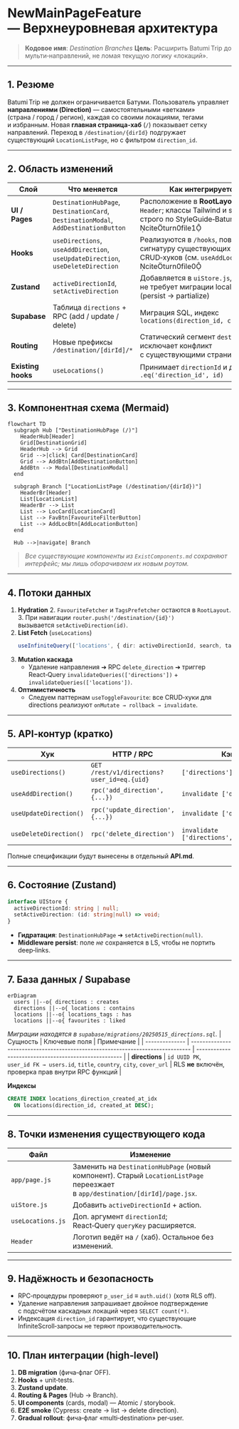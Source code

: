 # NewMainPageFeature — Верхнеуровневая архитектура

> **Кодовое имя**: *Destination Branches*
> **Цель**: Расширить Batumi Trip до мульти‑направлений, не ломая текущую логику «локаций».

---
## 1. Резюме
Batumi Trip не должен ограничивается Батуми. Пользователь управляет **направлениями (Direction)** — самостоятельными «ветками» (страна / город / регион), каждая со своими локациями, тегами и избранным. Новая **главная страница‑хаб** (`/`) показывает сетку направлений. Переход в `/destination/{dirId}` подгружает существующий `LocationListPage`, но с фильтром `direction_id`.

---
## 2. Область изменений
| Слой               | Что меняется                                                                        | Как интегрируется                                                                                                           |
| ------------------ | ----------------------------------------------------------------------------------- | --------------------------------------------------------------------------------------------------------------------------- |
| **UI / Pages**     | `DestinationHubPage`, `DestinationCard`, `DestinationModal`, `AddDestinationButton` | Расположение в **RootLayout** после `Header`; классы Tailwind и shadcn/ui строго по StyleGuide‑BatumiTrip citeturn0file1 |
| **Hooks**          | `useDirections`, `useAddDirection`, `useUpdateDirection`, `useDeleteDirection`      | Реализуются в `/hooks`, повторяя сигнатуру существующих CRUD‑хуков (см. `useAddLocation`) citeturn0file0                 |
| **Zustand**        | `activeDirectionId`, `setActiveDirection`                                           | Добавляется в `uiStore.js`, не требует миграции localStorage (persist → partialize)                                         |
| **Supabase**       | Таблица `directions` + RPC (add / update / delete)                                  | Миграция SQL, индекс `locations(direction_id, created_at)`                                                                  |
| **Routing**        | Новые префиксы `/destination/[dirId]/*`                                             | Статический сегмент `destination` исключает конфликт с существующими страницами                                             |
| **Existing hooks** | `useLocations()`                                                                    | Принимает `directionId` и добавляет `.eq('direction_id', id)`                                                               |

---
## 3. Компонентная схема (Mermaid)
```mermaid
flowchart TD
  subgraph Hub ["DestinationHubPage (/)"]
    HeaderHub[Header]
    Grid[DestinationGrid]
    HeaderHub --> Grid
    Grid -->|click| Card[DestinationCard]
    Grid --> AddBtn[AddDestinationButton]
    AddBtn --> Modal[DestinationModal]
  end

  subgraph Branch ["LocationListPage (/destination/{dirId})"]
    HeaderBr[Header]
    List[LocationList]
    HeaderBr --> List
    List --> LocCard[LocationCard]
    List --> FavBtn[FavouriteFilterButton]
    List --> AddLocBtn[AddLocationButton]
  end

  Hub -->|navigate| Branch
```

> *Все существующие компоненты из `ExistComponents.md` сохраняют интерфейс; мы лишь оборачиваем их новым роутом.*

---
## 4. Потоки данных
1. **Hydration**
   2. `FavouriteFetcher` и `TagsPrefetcher` остаются в `RootLayout`.
   3. При навигации `router.push('/destination/{id}')` вызывается `setActiveDirection(id)`.
4. **List Fetch** (`useLocations`)
   ```ts
   useInfiniteQuery(['locations', { dir: activeDirectionId, search, tags }], ...)
   ```
5. **Mutation каскада**
   * Удаление направления ➔ RPC `delete_direction` ➔ триггер React‑Query `invalidateQueries(['directions'])` + `invalidateQueries(['locations'])`.
1. **Оптимистичность**
   * Следуем паттернам `useToggleFavourite`: все CRUD‑хуки для directions реализуют `onMutate → rollback → invalidate`.

---
## 5. API‑контур (кратко)
| Хук                    | HTTP / RPC                                 | Кэш                                     | Особенности                      |
| ---------------------- | ------------------------------------------ | --------------------------------------- | -------------------------------- |
| `useDirections()`      | `GET /rest/v1/directions?user_id=eq.{uid}` | `['directions']`                        | `staleTime = 60 000`             |
| `useAddDirection()`    | `rpc('add_direction', {...})`              | `invalidate ['directions']`             | Обложка через `uploadImage()`    |
| `useUpdateDirection()` | `rpc('update_direction', {...})`           | `invalidate ['directions']`             | Замену cover — с `deleteImage()` |
| `useDeleteDirection()` | `rpc('delete_direction')`                  | `invalidate ['directions','locations']` | Cascade & optimistic             |

Полные спецификации будут вынесены в отдельный **API.md**.

---
## 6. Состояние (Zustand)
```ts
interface UIStore {
  activeDirectionId: string | null;
  setActiveDirection: (id: string|null) => void;
}
```
* **Гидратация**: `DestinationHubPage` ➔ `setActiveDirection(null)`.
* **Middleware persist**: поле *не* сохраняется в LS, чтобы не портить deep‑links.

---
## 7. База данных / Supabase
```mermaid
erDiagram
  users ||--o{ directions : creates
  directions ||--o{ locations : contains
  locations ||--o{ locations_tags : has
  locations ||--o{ favourites : liked
```

*Миграции находятся в `supabase/migrations/20250515_directions.sql`.*
| Сущность       | Ключевые поля                                                                  | Примечание                                           |
| -------------- | ------------------------------------------------------------------------------ | ---------------------------------------------------- |
| **directions** | `id UUID PK`, `user_id FK → users.id`, `title`, `country`, `city`, `cover_url` | RLS **не** включён, проверка прав внутри RPC функций |

**Индексы**
```sql
CREATE INDEX locations_direction_created_at_idx
  ON locations(direction_id, created_at DESC);
```

---
## 8. Точки изменения существующего кода
| Файл              | Изменение                                                                                                                      |
| ----------------- | ------------------------------------------------------------------------------------------------------------------------------ |
| `app/page.js`     | Заменить на `DestinationHubPage` (новый компонент). Старый `LocationListPage` переезжает в `app/destination/[dirId]/page.jsx`. |
| `uiStore.js`      | Добавить `activeDirectionId` + action.                                                                                         |
| `useLocations.js` | Доп. аргумент `directionId`; React‑Query `queryKey` расширяется.                                                               |
| `Header`          | Логотип ведёт на `/` (хаб). Остальное без изменений.                                                                           |

---
## 9. Надёжность и безопасность
* RPC‑процедуры проверяют `p_user_id` ≡ `auth.uid()` (хотя RLS off).
* Удаление направления запрашивает двойное подтверждение с подсчётом каскадных локаций через `SELECT count(*)`.
* Индексация `direction_id` гарантирует, что существующие InfiniteScroll‑запросы не теряют производительность.

---
## 10. План интеграции (high‑level)
1. **DB migration** (фича‑флаг OFF).
2. **Hooks** + unit‑tests.
3. **Zustand update**.
4. **Routing & Pages** (Hub → Branch).
5. **UI components** (cards, modal) — Atomic / storybook.
6. **E2E smoke** (Cypress: create → list → delete direction).
7. **Gradual rollout**: фича‑флаг «multi‑destination» per‑user.
